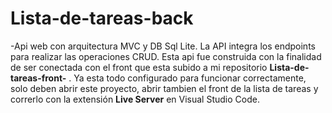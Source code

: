 # Lista-de-tareas-back

-Api web con arquitectura MVC y DB Sql Lite. La API integra los endpoints para realizar las operaciones CRUD. Esta api fue construida con la finalidad de ser conectada con el front que esta subido a mi repositorio **Lista-de-tareas-front-** . Ya esta todo configurado para funcionar correctamente, solo deben abrir este proyecto, abrir tambien el front de la lista de tareas y correrlo con la extensión **Live Server** en Visual Studio Code.
